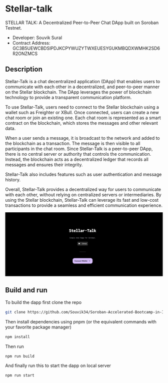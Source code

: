 # Stellar-talk

STELLAR TALK: A Decentralized Peer-to-Peer Chat DApp built on Soroban Testnet.
- Developer: Souvik Sural
- Contract Address: GC3B5UEWCBDSIPDJKCPYWUZYTWXEUESYGUKMBQDXWMHK2SD6R2ONZMCS

## Description

Stellar-Talk is a chat decentralized application (DApp) that enables users to communicate with each other in a decentralized, and peer-to-peer manner on the Stellar blockchain. The DApp leverages the power of blockchain technology to provide a transparent communication platform.

To use Stellar-Talk, users need to connect to the Stellar blockchain using a wallet such as Freighter or XBull. Once connected, users can create a new chat room or join an existing one. Each chat room is represented as a smart contract on the blockchain, which stores the messages and other relevant data.

When a user sends a message, it is broadcast to the network and added to the blockchain as a transaction. The message is then visible to all participants in the chat room. Since Stellar-Talk is a peer-to-peer DApp, there is no central server or authority that controls the communication. Instead, the blockchain acts as a decentralized ledger that records all messages and ensures their integrity.

Stellar-Talk also includes features such as user authentication and message history.

Overall, Stellar-Talk provides a decentralized way for users to communicate with each other, without relying on centralized servers or intermediaries. By using the Stellar blockchain, Stellar-Talk can leverage its fast and low-cost transactions to provide a seamless and efficient communication experience.

![alt text](image.png)



## Build and run

To build the dapp first clone the repo

```bash
git clone https://github.com/Souvik34/Soroban-Accelerated-Bootcamp-in-India-Final-Project
```

Then install dependencies using pnpm (or the equivalent commands with your favorite package manager)
```bash
npm install
```

Then run

```bash 
npm run build
```

And finally run this to start the dapp on local server
```bash
npm run start
```
